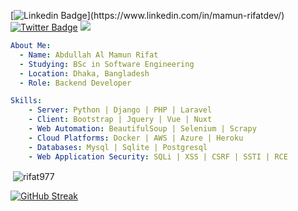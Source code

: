 [![Linkedin Badge](https://img.shields.io/badge/-rifat977-blue?style=social&logo=Linkedin&logoColor=blue&link=[[https://www.linkedin.com/in/r_fat36/](https://www.linkedin.com/in/mamun-rifatdev/)](https://www.linkedin.com/in/mamun-rifatdev/))](https://www.linkedin.com/in/mamun-rifatdev/) [![Twitter Badge](http://img.shields.io/badge/-@r_fat36-1ca0f1?style=social&logo=twitter&logoColor=blue&link=https://twitter.com/r_fat36)](https://twitter.com/r_fat36)
![](https://komarev.com/ghpvc/?username=rifat977&style=flat-square)

```yaml
About Me:
  - Name: Abdullah Al Mamun Rifat
  - Studying: BSc in Software Engineering
  - Location: Dhaka, Bangladesh
  - Role: Backend Developer

Skills:
    - Server: Python | Django | PHP | Laravel
    - Client: Bootstrap | Jquery | Vue | Nuxt
    - Web Automation: BeautifulSoup | Selenium | Scrapy
    - Cloud Platforms: Docker | AWS | Azure | Heroku 
    - Databases: Mysql | Sqlite | Postgresql
    - Web Application Security: SQLi | XSS | CSRF | SSTI | RCE
``` 


<!-- <h3 align="left">Judge Profile:</h3>
<p align="left">
<a href="https://codeforces.com/profile/Rifat977" target="blank"><img align="center" src="https://img.shields.io/badge/Codeforces-445f9d?style=for-the-badge&logo=Codeforces&logoColor=white" alt="rifat977" height="35" width="90" /></a> <a href="https://www.hackerrank.com/itscrifat5147" target="blank"><img align="center" src="https://img.shields.io/badge/-Hackerrank-2EC866?style=for-the-badge&logo=HackerRank&logoColor=white" alt="itscrifat5147" height="35" width="100" /></a> <a href="https://www.codechef.com/users/rifat977" target="blank"><img align="center" src="https://img.shields.io/badge/Codechef-%23B92B27.svg?&style=for-the-badge&logo=Codechef&logoColor=white" alt="rifat36" height="35" width="90" /></a> <a href="https://leetcode.com/rifat36/" target="blank"><img align="center" src="https://img.shields.io/badge/-LeetCode-FFA116?style=for-the-badge&logo=LeetCode&logoColor=black" alt="rifat36" height="35" width="90" /></a> <a href="https://www.beecrowd.com.br/judge/en/profile/296438" target="blank"><img align="center" src="https://img.shields.io/badge/-Beecrowd-000000?style=for-the-badge&logo=Deliveroo&logoColor=white" alt="rifat36" height="35" width="90" /></a> -->
<!-- </p> -->

<!-- <h3 align="left">Languages and Tools:</h3>
<p align="left"> <a href="https://www.w3schools.com/cpp/" target="_blank" rel="noreferrer"> <img src="https://raw.githubusercontent.com/devicons/devicon/master/icons/cplusplus/cplusplus-original.svg" alt="cplusplus" width="40" height="40"/> </a> <a href="https://developer.mozilla.org/en-US/docs/Web/JavaScript" target="_blank" rel="noreferrer"> <img src="https://raw.githubusercontent.com/devicons/devicon/master/icons/javascript/javascript-original.svg" alt="javascript" width="40" height="40"/> </a>   <a href="https://www.php.net" target="_blank" rel="noreferrer"> <img src="https://raw.githubusercontent.com/devicons/devicon/master/icons/php/php-original.svg" alt="php" width="40" height="40"/> </a> <a href="https://www.python.org" target="_blank" rel="noreferrer"> <img src="https://raw.githubusercontent.com/devicons/devicon/master/icons/python/python-original.svg" alt="python" width="40" height="40"/> </a> 
 </br></br>
<img src="https://img.shields.io/badge/Laravel-FF2D20?style=for-the-badge&logo=laravel&logoColor=white" alt="cpp" width="90" height="40"/>
<img src="https://img.shields.io/badge/Vue.js-35495E?style=for-the-badge&logo=vuedotjs&logoColor=4FC08D" alt="cpp" width="90" height="40"/>
<img src="https://img.shields.io/badge/Tailwind_CSS-38B2AC?style=for-the-badge&logo=tailwind-css&logoColor=white" alt="cpp" width="98" height="40"/>
<img src="https://img.shields.io/badge/Bootstrap-563D7C?style=for-the-badge&logo=bootstrap&logoColor=white" alt="cpp" width="90" height="40"/> 
</br></br>
<img src="https://img.shields.io/badge/Heroku-430098?style=for-the-badge&logo=heroku&logoColor=white" alt="cpp" width="95" height="40"/>
</br></br>
<img src="https://img.shields.io/badge/Ubuntu-E95420?style=for-the-badge&logo=ubuntu&logoColor=white" alt="cpp" width="98" height="40"/>
<img src="https://img.shields.io/badge/Windows-0078D6?style=for-the-badge&logo=windows&logoColor=white" alt="cpp" width="98" height="40"/>
<img src="https://img.shields.io/badge/Arch_Linux-1793D1?style=for-the-badge&logo=arch-linux&logoColor=white" alt="cpp" width="99" height="40"/>
 -->
</p>

&nbsp;<img align="center" src="https://github-readme-stats.vercel.app/api?username=rifat977&show_icons=true&locale=en&theme=vue-dark&background=000000" alt="rifat977" />



[![GitHub Streak](http://github-readme-streak-stats.herokuapp.com?user=rifat977&theme=vue-dark)](https://git.io/streak-stats)


